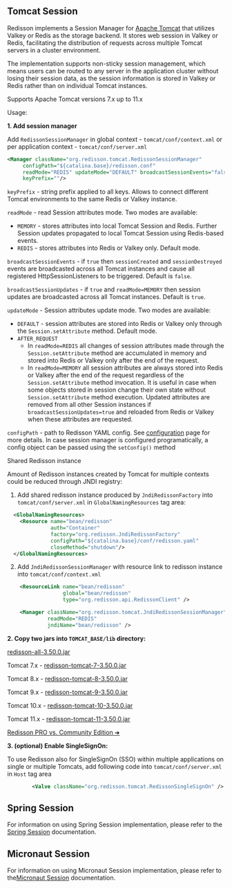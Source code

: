 ## Tomcat Session

Redisson implements a Session Manager for [Apache Tomcat](http://tomcat.apache.org) that utilizes Valkey or Redis as the storage backend. It stores web session in Valkey or Redis, facilitating the distribution of requests across multiple Tomcat servers in a cluster environment. 

The implementation supports non-sticky session management, which means users can be routed to any server in the application cluster without losing their session data, as the session information is stored in Valkey or Redis rather than on individual Tomcat instances.

Supports Apache Tomcat versions 7.x up to 11.x

Usage:

**1. Add session manager**

Add `RedissonSessionManager` in global context - `tomcat/conf/context.xml` or per application context - `tomcat/conf/server.xml`

```xml
<Manager className="org.redisson.tomcat.RedissonSessionManager"
	 configPath="${catalina.base}/redisson.conf" 
	 readMode="REDIS" updateMode="DEFAULT" broadcastSessionEvents="false"
	 keyPrefix=""/>
```

`keyPrefix` - string prefix applied to all keys. Allows to connect different Tomcat environments to the same Redis or Valkey instance.

`readMode` - read Session attributes mode. Two modes are available:  

* `MEMORY` - stores attributes into local Tomcat Session and Redis. Further Session updates propagated to local Tomcat Session using Redis-based events.
* `REDIS` - stores attributes into Redis or Valkey only.  Default mode.

`broadcastSessionEvents` - if `true` then `sessionCreated` and `sessionDestroyed` events are broadcasted across all Tomcat instances and cause all registered HttpSessionListeners to be triggered. Default is `false`.

`broadcastSessionUpdates` - if `true` and `readMode=MEMORY` then session updates are broadcasted across all Tomcat instances. Default is `true`.

`updateMode` - Session attributes update mode. Two modes are available:  

   * `DEFAULT` - session attributes are stored into Redis or Valkey only through the `Session.setAttribute` method. Default mode.
   * `AFTER_REQUEST`
       * In `readMode=REDIS` all changes of session attributes made through the `Session.setAttribute` method are accumulated in memory and stored into Redis or Valkey only after the end of the request. 
       * In `readMode=MEMORY` all session attributes are always stored into Redis or Valkey after the end of the request regardless of the `Session.setAttribute` method invocation. It is useful in case when some objects stored in session change their own state without `Session.setAttribute` method execution. Updated attributes are removed from all other Session instances if `broadcastSessionUpdates=true` and reloaded from Redis or Valkey when these attributes are requested.  

`configPath` - path to Redisson YAML config. See [configuration](configuration.md) page for more details. In case session manager is configured programatically, a config object can be passed using the `setConfig()` method

Shared Redisson instance  

Amount of Redisson instances created by Tomcat for multiple contexts could be reduced through JNDI registry:

1. Add shared redisson instance produced by `JndiRedissonFactory` into `tomcat/conf/server.xml` in `GlobalNamingResources` tag area:

```xml
  <GlobalNamingResources>
    <Resource name="bean/redisson"
	          auth="Container"
              factory="org.redisson.JndiRedissonFactory"
              configPath="${catalina.base}/conf/redisson.yaml"
	          closeMethod="shutdown"/>
  </GlobalNamingResources>
```

2. Add `JndiRedissonSessionManager` with resource link to redisson instance into `tomcat/conf/context.xml`

```xml
    <ResourceLink name="bean/redisson"
                  global="bean/redisson"
		          type="org.redisson.api.RedissonClient" />

    <Manager className="org.redisson.tomcat.JndiRedissonSessionManager"
             readMode="REDIS"
             jndiName="bean/redisson" />
```

**2. Copy two jars into `TOMCAT_BASE/lib` directory:**


[redisson-all-3.50.0.jar](https://repo1.maven.org/maven2/org/redisson/redisson-all/3.50.0/redisson-all-3.50.0.jar)

Tomcat 7.x - [redisson-tomcat-7-3.50.0.jar](https://repo1.maven.org/maven2/org/redisson/redisson-tomcat-7/3.50.0/redisson-tomcat-7-3.50.0.jar)  

Tomcat 8.x - [redisson-tomcat-8-3.50.0.jar](https://repo1.maven.org/maven2/org/redisson/redisson-tomcat-8/3.50.0/redisson-tomcat-8-3.50.0.jar)  

Tomcat 9.x - [redisson-tomcat-9-3.50.0.jar](https://repo1.maven.org/maven2/org/redisson/redisson-tomcat-9/3.50.0/redisson-tomcat-9-3.50.0.jar)  

Tomcat 10.x - [redisson-tomcat-10-3.50.0.jar](https://repo1.maven.org/maven2/org/redisson/redisson-tomcat-10/3.50.0/redisson-tomcat-10-3.50.0.jar)  

Tomcat 11.x - [redisson-tomcat-11-3.50.0.jar](https://repo1.maven.org/maven2/org/redisson/redisson-tomcat-11/3.50.0/redisson-tomcat-11-3.50.0.jar)  

[Redisson PRO vs. Community Edition ➜](https://redisson.pro/feature-comparison.html)

**3. (optional) Enable SingleSignOn:**


To use Redisson also for SingleSignOn (SSO) within multiple applications on single or multiple Tomcats, add following code into `tomcat/conf/server.xml` in `Host` tag area

```xml
        <Valve className="org.redisson.tomcat.RedissonSingleSignOn" />
```

## Spring Session

For information on using Spring Session implementation, please refer to the [Spring Session](integration-with-spring.md/#spring-session) documentation.

## Micronaut Session

For information on using Micronaut Session implementation, please refer to the[Micronaut Session](microservices-integration.md/#session) documentation.